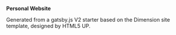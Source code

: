 **Personal Website**

Generated from a gatsby.js V2 starter based on the Dimension site template, designed by HTML5 UP.
